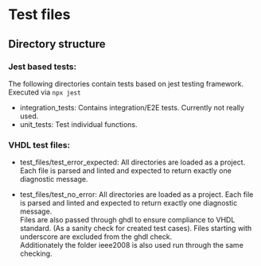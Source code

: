 # Test files
## Directory structure
### Jest based tests:
The following directories contain tests based on jest testing framework.
Executed via `npx jest`
- integration_tests: Contains integration/E2E tests. Currently not really used.
- unit_tests: Test individual functions.

### VHDL test files:
- test_files/test_error_expected: All directories are loaded as a project. Each file is parsed and linted and expected to return exactly one diagnostic message.

- test_files/test_no_error: All directories are loaded as a project. Each file is parsed and linted and expected to return exactly one diagnostic message. <br>
Files are also passed through ghdl to ensure compliance to VHDL standard. (As a sanity check for created test cases). Files starting with underscore are excluded from the ghdl check.<br>
Additionately the folder ieee2008 is also used run through the same checking.
